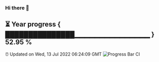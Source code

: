 ### Hi there 👋
⏳ Year progress { ███████████████▁▁▁▁▁▁▁▁▁▁▁▁▁▁▁ } 52.95 %
---
⏰ Updated on Wed, 13 Jul 2022 06:24:09 GMT
![Progress Bar CI](https://github.com/liununu/liununu/workflows/Progress%20Bar%20CI/badge.svg)
